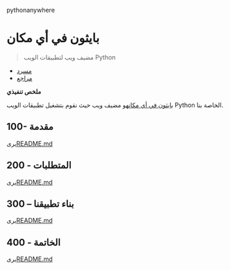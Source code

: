 pythonanywhere

# بايثون في أي مكان

> مضيف ويب لتطبيقات الويب Python

-   [مسرد](./GLOSSARY.md)
-   [مراجع](./REFERENCES.md)

**ملخص تنفيذي**

[بايثون في أي مكان](https://www.pythonanywhere.com/user/wvanheemstra/account/)هو مضيف ويب حيث نقوم بتشغيل تطبيقات الويب Python الخاصة بنا.

## 100- مقدمة

يرى[README.md](./100/README.md)

## 200 - المتطلبات

يرى[README.md](./200/README.md)

## 300 – بناء تطبيقنا

يرى[README.md](./300/README.md)

## 400 - الخاتمة

يرى[README.md](./400/README.md)
